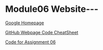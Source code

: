 # Module06 Website---

[Google Homepage](https://www.google.com "Google's Homepage")

[GitHub Webpage Code CheatSheet](https://github.com/adam-p/markdown-here/wiki/Markdown-Cheatsheet)

[Code for Assignment 06](https://github.com/kirstencodes/IntroToProg-Python-Mod06/blob/main/Assignment06_KGE.py)
